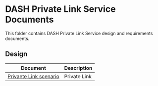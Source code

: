 # DASH Private Link Service Documents

This folder contains DASH Private Link Service design and requirements documents.

## Design

| Document | Description |
| --- | --- |
| [Privaete Link scenario](private-link-service.md) | Private Link |
